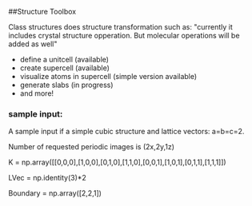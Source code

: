 ##Structure Toolbox

Class structures does structure transformation such as:
"currently it includes crystal structure opperation. But molecular operations will be added as well"

- define  a unitcell (available)
- create supercell (available)
- visualize atoms in supercell (simple version available)
- generate slabs (in progress)
- and more!

### sample input:

A sample input if a simple cubic structure and lattice vectors: a=b=c=2.
 
Number of requested periodic images is (2x,2y,1z) 

K = np.array([[0,0,0],[1,0,0],[0,1,0],[1,1,0],[0,0,1],[1,0,1],[0,1,1],[1,1,1]])

LVec = np.identity(3)*2

Boundary = np.array([2,2,1])




